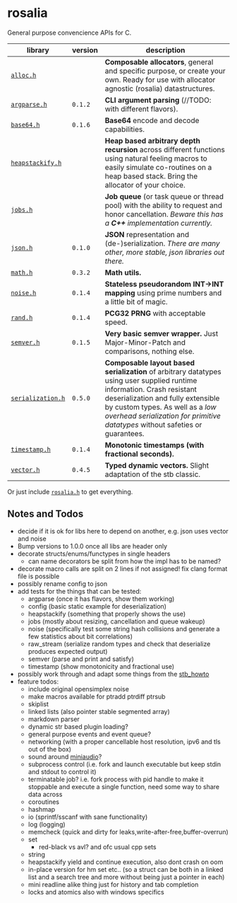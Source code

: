 # rosalia

General purpose convencience APIs for C.

|library|version|description|
|---|---|---|
|[`alloc.h`](./includes/rosalia/alloc.h)||**Composable allocators**, general and specific purpose, or create your own. Ready for use with allocator agnostic (rosalia) datastructures.|
|[`argparse.h`](./includes/rosalia/argparse.h)|`0.1.2`|**CLI argument parsing** (//TODO: with different flavors).|
|[`base64.h`](./includes/rosalia/base64.h)|`0.1.6`|**Base64** encode and decode capabilities.|
|[`heapstackify.h`](./includes/rosalia/heapstackify.h)||**Heap based arbitrary depth recursion** across different functions using natural feeling macros to easily simulate co-routines on a heap based stack. Bring the allocator of your choice.|
|[`jobs.h`](./includes/rosalia/jobs.h)||**Job queue** (or task queue or thread pool) with the ability to request and honor cancellation. *Beware this has a **C++** implementation currently.*|
|[`json.h`](./includes/rosalia/json.h)|`0.1.0`|**JSON** representation and (de-)serialization. *There are many other, more stable, json libraries out there.*|
|[`math.h`](./includes/rosalia/math.h)|`0.3.2`|**Math utils.**|
|[`noise.h`](./includes/rosalia/noise.h)|`0.1.4`|**Stateless pseudorandom INT->INT mapping** using prime numbers and a little bit of magic.|
|[`rand.h`](./includes/rosalia/rand.h)|`0.1.4`|**PCG32 PRNG** with acceptable speed.|
|[`semver.h`](./includes/rosalia/semver.h)|`0.1.5`|**Very basic semver wrapper.** Just Major-Minor-Patch and comparisons, nothing else.|
|[`serialization.h`](./includes/rosalia/serialization.h)|`0.5.0`|**Composable layout based serialization** of arbitrary datatypes using user supplied runtime information. Crash resistant deserialization and fully extensible by custom types. As well as a *low overhead serialization for primitive datatypes* without safeties or guarantees.|
|[`timestamp.h`](./includes/rosalia/timestamp.h)|`0.1.4`|**Monotonic timestamps (with fractional seconds).**|
|[`vector.h`](./includes/rosalia/vector.h)|`0.4.5`|**Typed dynamic vectors.** Slight adaptation of the stb classic.|

Or just include [`rosalia.h`](./includes/rosalia/rosalia.h) to get everything.

## Notes and Todos
* decide if it is ok for libs here to depend on another, e.g. json uses vector and noise
* Bump versions to 1.0.0 once all libs are header only
* decorate structs/enums/functypes in single headers
  * can name decorators be split from how the impl has to be named?
* decorate macro calls are split on 2 lines if not assigned! fix clang format file is possible
* possibly rename config to json
* add tests for the things that can be tested:
  * argparse (once it has flavors, show them working)
  * config (basic static example for deserialization)
  * heapstackify (something that properly shows the use)
  * jobs (mostly about resizing, cancellation and queue wakeup)
  * noise (specifically test some string hash collisions and generate a few statistics about bit correlations)
  * raw_stream (serialize random types and check that deserialize produces expected output)
  * semver (parse and print and satisfy)
  * timestamp (show monotonicity and fractional use)
* possibly work through and adapt some things from the [stb_howto](https://github.com/nothings/stb/blob/master/docs/stb_howto.txt)
* feature todos:
  * include original opensimplex noise
  * make macros available for ptradd ptrdiff ptrsub
  * skiplist
  * linked lists (also pointer stable segmented array)
  * markdown parser
  * dynamic str based plugin loading?
  * general purpose events and event queue?
  * networking (with a proper cancellable host resolution, ipv6 and tls out of the box)
  * sound around [miniaudio](https://miniaud.io/)?
  * subprocess control (i.e. fork and launch executable but keep stdin and stdout to control it)
  * terminatable job? i.e. fork process with pid handle to make it stoppable and execute a single function, need some way to share data across
  * coroutines
  * hashmap
  * io (sprintf/sscanf with sane functionality)
  * log (logging)
  * memcheck (quick and dirty for leaks,write-after-free,buffer-overrun)
  * set
    * red-black vs avl? and ofc usual cpp sets
  * string
  * heapstackify yield and continue execution, also dont crash on oom
  * in-place version for hm set etc.. (so a struct can be both in a linked list and a search tree and more without being just a pointer in each)
  * mini readline alike thing just for history and tab completion
  * locks and atomics also with windows specifics
